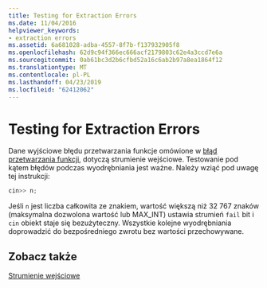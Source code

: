 ```yaml
---
title: Testing for Extraction Errors
ms.date: 11/04/2016
helpviewer_keywords:
- extraction errors
ms.assetid: 6a681028-adba-4557-8f7b-f137932905f8
ms.openlocfilehash: 62d9c94f366ec666acf2179803c62e4a3ccd7e6a
ms.sourcegitcommit: 0ab61bc3d2b6cfbd52a16c6ab2b97a8ea1864f12
ms.translationtype: MT
ms.contentlocale: pl-PL
ms.lasthandoff: 04/23/2019
ms.locfileid: "62412062"
---
```

# <a name="testing-for-extraction-errors"></a>Testing for Extraction Errors

Dane wyjściowe błędu przetwarzania funkcje omówione w [błąd przetwarzania funkcji](../standard-library/output-file-stream-member-functions.md), dotyczą strumienie wejściowe. Testowanie pod kątem błędów podczas wyodrębniania jest ważne. Należy wziąć pod uwagę tej instrukcji:

```cpp
cin>> n;
```

Jeśli `n` jest liczba całkowita ze znakiem, wartość większą niż 32 767 znaków (maksymalna dozwolona wartość lub MAX_INT) ustawia strumień `fail` bit i `cin` obiekt staje się bezużyteczny. Wszystkie kolejne wyodrębniania doprowadzić do bezpośredniego zwrotu bez wartości przechowywane.

## <a name="see-also"></a>Zobacz także

[Strumienie wejściowe](../standard-library/input-streams.md)<br/>
